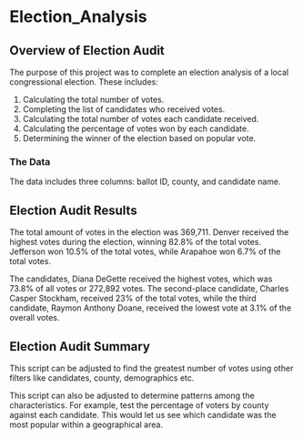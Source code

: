 # Election_Analysis

## Overview of Election Audit

The purpose of this project was to complete an election analysis of a local congressional election. These includes:

1. Calculating the total number of votes.
2. Completing the list of candidates who received votes.
3. Calculating the total number of votes each candidate received.
4. Calculating the percentage of votes won by each candidate.
5. Determining the winner of the election based on popular vote. 

### The Data

The data includes three columns: ballot ID, county, and candidate name.

## Election Audit Results

The total amount of votes in the election was 369,711. Denver received the highest votes during the election, winning 82.8% of the total votes. Jefferson won 10.5% of the total votes, while Arapahoe won 6.7% of the total votes.

The candidates, Diana DeGette received the highest votes, which was 73.8% of all votes or 272,892 votes. The second-place candidate, Charles Casper Stockham, received 23% of the total votes, while the third candidate, Raymon Anthony Doane, received the lowest vote at 3.1% of the overall votes. 

## Election Audit Summary

This script can be adjusted to find the greatest number of votes using other filters like candidates, county, demographics etc.

This script can also be adjusted to determine patterns among the characteristics. For example, test the percentage of voters by county against each candidate. This would let us see which candidate was the most popular within a geographical area.

